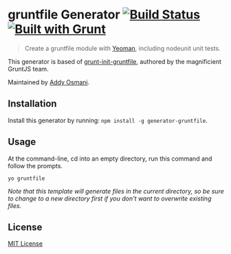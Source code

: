 # gruntfile Generator [![Build Status](https://secure.travis-ci.org/yeoman/generator-gruntfile.png?branch=master)](https://travis-ci.org/yeoman/generator-gruntfile) [![Built with Grunt](https://cdn.gruntjs.com/builtwith.png)](http://gruntjs.com/)

> Create a gruntfile module with [Yeoman][], including nodeunit unit tests.

This generator is based of
[grunt-init-gruntfile](https://github.com/gruntjs/grunt-init-gruntfile), authored by the
magnificient GruntJS team.

Maintained by [Addy Osmani](https://github.com/addyosmani).

[Yeoman]: http://yeoman.io/


## Installation

Install this generator by running: `npm install -g generator-gruntfile`.


## Usage

At the command-line, cd into an empty directory, run this command and follow the prompts.

```
yo gruntfile
```

_Note that this template will generate files in the current directory, so be sure to change to a new directory first if you don't want to overwrite existing files._


## License

[MIT License](http://en.wikipedia.org/wiki/MIT_License)
